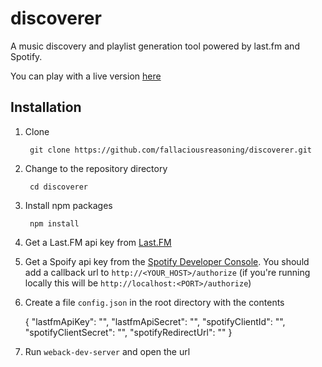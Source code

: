 # discoverer

A music discovery and playlist generation tool powered by last.fm and Spotify.

You can play with a live version [here](https://music-generator.herokuapp.com/)

## Installation

1. Clone

        git clone https://github.com/fallaciousreasoning/discoverer.git
2. Change to the repository directory 
        
        cd discoverer
3. Install npm packages

        npm install
4. Get a Last.FM api key from [Last.FM](https://www.last.fm/api/account/create)
5. Get a Spoify api key from the [Spotify Developer Console](https://developer.spotify.com/my-applications/#!/applications). You should add a callback url to `http://<YOUR_HOST>/authorize` (if you're running locally this will be `http://localhost:<PORT>/authorize`) 
5. Create a file `config.json` in the root directory with the contents

    {
        "lastfmApiKey": "<LASTFMAPIKEY>",
        "lastfmApiSecret": "<LASTFMAPISECRET>",
        "spotifyClientId": "<SPOTIFYCLIENTID>",
        "spotifyClientSecret": "<SPOTIFYCLIENTSECRET>",
        "spotifyRedirectUrl": "<CALLBACKURL>"
    }
8. Run `weback-dev-server` and open the url